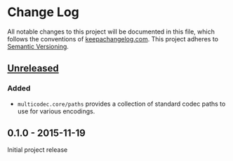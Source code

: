 Change Log
==========

All notable changes to this project will be documented in this file, which
follows the conventions of [keepachangelog.com](http://keepachangelog.com/).
This project adheres to [Semantic Versioning](http://semver.org/).

## [Unreleased]

### Added
- `multicodec.core/paths` provides a collection of standard codec paths to use
  for various encodings.

## 0.1.0 - 2015-11-19

Initial project release

[Unreleased]: https://github.com/greglook/clj-multicodec/compare/0.1.0...HEAD
